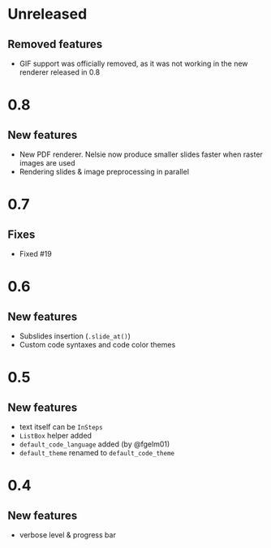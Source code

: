 # Unreleased

## Removed features

* GIF support was officially removed, as it was not working in the new renderer released in 0.8


# 0.8

## New features

* New PDF renderer. Nelsie now produce smaller slides faster when raster images are used
* Rendering slides & image preprocessing in parallel


# 0.7

## Fixes

* Fixed #19


# 0.6

## New features

* Subslides insertion (`.slide_at()`)
* Custom code syntaxes and code color themes


# 0.5

## New features

* text itself can be `InSteps`
* `ListBox` helper added
* `default_code_language` added (by @fgelm01)
* `default_theme` renamed to `default_code_theme`


# 0.4

## New features

* verbose level & progress bar
